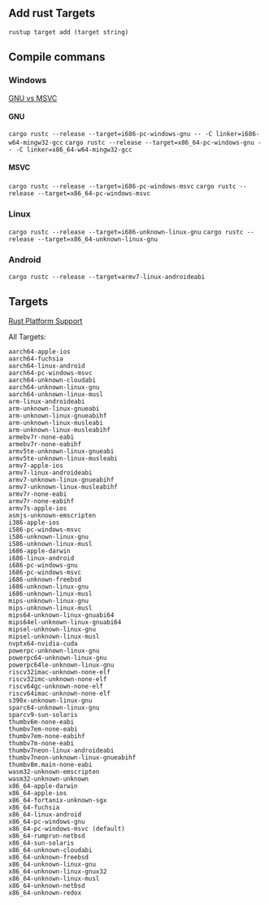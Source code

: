 ## Add rust Targets
`rustup target add (target string)`

## Compile commans
### Windows
[GNU vs MSVC](https://www.reddit.com/r/rust/comments/a63dlt/difference_between_the_gnu_and_msvc_toolchains/)
#### GNU
`cargo rustc --release --target=i686-pc-windows-gnu -- -C linker=i686-w64-mingw32-gcc`
`cargo rustc --release --target=x86_64-pc-windows-gnu -- -C linker=x86_64-w64-mingw32-gcc`
#### MSVC
`cargo rustc --release --target=i686-pc-windows-msvc`
`cargo rustc --release --target=x86_64-pc-windows-msvc`
### Linux
`cargo rustc --release --target=i686-unknown-linux-gnu`
`cargo rustc --release --target=x86_64-unknown-linux-gnu `
### Android
`cargo rustc --release --target=armv7-linux-androideabi`

## Targets

[Rust Platform Support](https://forge.rust-lang.org/platform-support.html)  

All Targets:
```
aarch64-apple-ios
aarch64-fuchsia
aarch64-linux-android
aarch64-pc-windows-msvc
aarch64-unknown-cloudabi
aarch64-unknown-linux-gnu
aarch64-unknown-linux-musl
arm-linux-androideabi
arm-unknown-linux-gnueabi
arm-unknown-linux-gnueabihf
arm-unknown-linux-musleabi
arm-unknown-linux-musleabihf
armebv7r-none-eabi
armebv7r-none-eabihf
armv5te-unknown-linux-gnueabi
armv5te-unknown-linux-musleabi
armv7-apple-ios
armv7-linux-androideabi
armv7-unknown-linux-gnueabihf
armv7-unknown-linux-musleabihf
armv7r-none-eabi
armv7r-none-eabihf
armv7s-apple-ios
asmjs-unknown-emscripten
i386-apple-ios
i586-pc-windows-msvc
i586-unknown-linux-gnu
i586-unknown-linux-musl
i686-apple-darwin
i686-linux-android
i686-pc-windows-gnu
i686-pc-windows-msvc
i686-unknown-freebsd
i686-unknown-linux-gnu
i686-unknown-linux-musl
mips-unknown-linux-gnu
mips-unknown-linux-musl
mips64-unknown-linux-gnuabi64
mips64el-unknown-linux-gnuabi64
mipsel-unknown-linux-gnu
mipsel-unknown-linux-musl
nvptx64-nvidia-cuda
powerpc-unknown-linux-gnu
powerpc64-unknown-linux-gnu
powerpc64le-unknown-linux-gnu
riscv32imac-unknown-none-elf
riscv32imc-unknown-none-elf
riscv64gc-unknown-none-elf
riscv64imac-unknown-none-elf
s390x-unknown-linux-gnu
sparc64-unknown-linux-gnu
sparcv9-sun-solaris
thumbv6m-none-eabi
thumbv7em-none-eabi
thumbv7em-none-eabihf
thumbv7m-none-eabi
thumbv7neon-linux-androideabi
thumbv7neon-unknown-linux-gnueabihf
thumbv8m.main-none-eabi
wasm32-unknown-emscripten
wasm32-unknown-unknown
x86_64-apple-darwin
x86_64-apple-ios
x86_64-fortanix-unknown-sgx
x86_64-fuchsia
x86_64-linux-android
x86_64-pc-windows-gnu
x86_64-pc-windows-msvc (default)
x86_64-rumprun-netbsd
x86_64-sun-solaris
x86_64-unknown-cloudabi
x86_64-unknown-freebsd
x86_64-unknown-linux-gnu
x86_64-unknown-linux-gnux32
x86_64-unknown-linux-musl
x86_64-unknown-netbsd
x86_64-unknown-redox
```